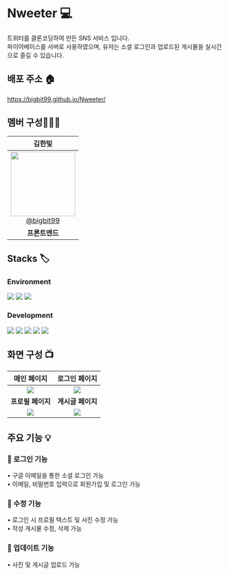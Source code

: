 # Nweeter 💻
트위터를 클론코딩하여 만든 SNS 서비스 입니다.<br />
파이어베이스를 서버로 사용하였으며, 유저는 소셜 로그인과 업로드된 게시물을 실시간으로 즐길 수 있습니다.


## 배포 주소 🏠
https://bigbit99.github.io/Nweeter/


## 멤버 구성👩🏻‍💻
| **김한빛** | 
|  :------: |
| [<img src="https://user-images.githubusercontent.com/108947985/235067739-299417f3-d4fb-4c91-a9c4-c1c2e6405edf.png" width=150> <br/> @bigbit99](https://github.com/bigbit99) | 
| **프론트엔드** | 


## Stacks 🏷
### Environment 
<img src="https://img.shields.io/badge/Visual Studio Code-007ACC?style=for-the-badge&logo=Visual Studio Code&logoColor=white"> <img src="https://img.shields.io/badge/Git-F05032?style=for-the-badge&logo=Git&logoColor=white"> <img src="https://img.shields.io/badge/GitHub-181717?style=for-the-badge&logo=GitHub&logoColor=white">
 
### Development 
<img src="https://img.shields.io/badge/Firebase-FFCA28?style=for-the-badge&logo=Firebase&logoColor=black"> <img src="https://img.shields.io/badge/TypeScript-3178C6?style=for-the-badge&logo=TypeScript&logoColor=white"> <img src="https://img.shields.io/badge/React-000000?style=for-the-badge&logo=React&logoColor=white"> <img src="https://img.shields.io/badge/Bootstrap-7952B3?style=for-the-badge&logo=Bootstrap&logoColor=white"> <img src="https://img.shields.io/badge/CSS3-CC6699?style=for-the-badge&logo=CSS3&logoColor=white">


## 화면 구성 📺
| **메인 페이지** | **로그인 페이지** |
| :-----------: | :-----------: |
| <img src="https://user-images.githubusercontent.com/108947985/235084059-9ebceae0-1974-4f8c-b141-e4b7b7cb6d9a.png"> | <img src="https://user-images.githubusercontent.com/108947985/235084150-38d5023f-8bc0-42fd-97d2-89b8d12a5572.png"> |
| **프로필 페이지** | **게시글 페이지** |
| <img src="https://user-images.githubusercontent.com/108947985/235084713-bc7edaec-4ddd-421d-8513-2875ea3e0145.png"> | <img src="https://user-images.githubusercontent.com/108947985/235084774-f8029491-3846-487b-99f2-4d0524ec11ce.png"> |

## 주요 기능 💡
### 🔌 로그인 기능 
• 구글 이메일을 통한 소셜 로그인 가능<br />
• 이메일, 비밀번호 입력으로 회원가입 및 로그인 가능 

### 🔌 수정 기능 
• 로그인 시 프로필 텍스트 및 사진 수정 가능<br />
• 작성 게시물 수정, 삭제 가능 

### 🔌 업데이트 기능 
• 사진 및 게시글 업로드 가능 
